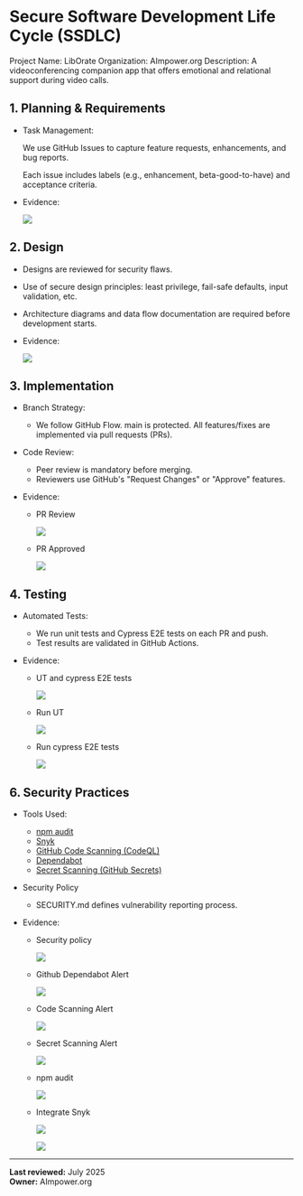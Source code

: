 # Secure Software Development Life Cycle (SSDLC)

Project Name: LibOrate
Organization: AImpower.org
Description: A videoconferencing companion app that offers emotional and relational support during video calls.

## 1. Planning & Requirements

- Task Management:

  We use GitHub Issues to capture feature requests, enhancements, and bug reports.

  Each issue includes labels (e.g., enhancement, beta-good-to-have) and acceptance criteria.

- Evidence:

  ![](images/issue.png)

## 2. Design

- Designs are reviewed for security flaws.
- Use of secure design principles: least privilege, fail-safe defaults, input validation, etc.
- Architecture diagrams and data flow documentation are required before development starts.
- Evidence:

  ![](images/oauth_login.png)

## 3. Implementation

- Branch Strategy:

  - We follow GitHub Flow. main is protected.
    All features/fixes are implemented via pull requests (PRs).

- Code Review:

  - Peer review is mandatory before merging.
  - Reviewers use GitHub's "Request Changes" or "Approve" features.

- Evidence:

  - PR Review

    ![](images/pr_review.png)

  - PR Approved

    ![](images/pr_approved.png)

## 4. Testing

- Automated Tests:

  - We run unit tests and Cypress E2E tests on each PR and push.
  - Test results are validated in GitHub Actions.

- Evidence:

  - UT and cypress E2E tests

    ![](images/testing.png)

  - Run UT

    ![](images/npm_test.png)

  - Run cypress E2E tests

    ![](images/cypress_test.png)

## 6. Security Practices

- Tools Used:
  - [npm audit](https://docs.npmjs.com/cli/v10/commands/npm-audit)
  - [Snyk](https://snyk.io/)
  - [GitHub Code Scanning (CodeQL)](https://codeql.github.com/)
  - [Dependabot](https://docs.github.com/en/code-security/supply-chain-security/keeping-your-dependencies-updated-automatically)
  - [Secret Scanning (GitHub Secrets)](https://docs.github.com/en/code-security/secret-scanning)
- Security Policy
  - SECURITY.md defines vulnerability reporting process.
- Evidence:

  - Security policy

    ![](./images/security_policy.png)

  - Github Dependabot Alert

    ![](images/dependabot_alert.png)

  - Code Scanning Alert

    ![](images/code_scanning_alert.png)

  - Secret Scanning Alert

    ![](images/secret_scanning_alert.png)

  - npm audit

    ![](images/npm_audit.png)

  - Integrate Snyk

    ![](images/snyk.png)

    ![](images/snyk_web.png)

---

**Last reviewed:** July 2025  
**Owner:** AImpower.org
